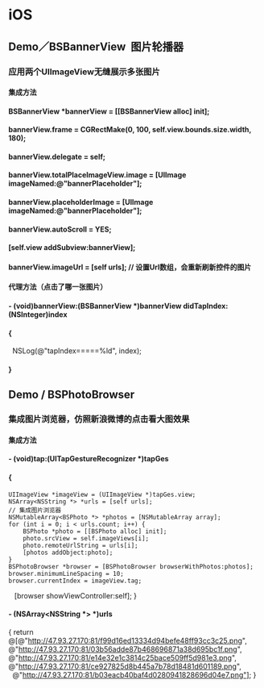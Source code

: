 # iOS
## Demo／BSBannerView  图片轮播器
### 应用两个UIImageView无缝展示多张图片
#### 集成方法 
#### BSBannerView *bannerView = [[BSBannerView alloc] init];
#### bannerView.frame = CGRectMake(0, 100, self.view.bounds.size.width, 180);
#### bannerView.delegate = self;
#### bannerView.totalPlaceImageView.image = [UIImage imageNamed:@"bannerPlaceholder"];
#### bannerView.placeholderImage = [UIImage imageNamed:@"bannerPlaceholder"];
#### bannerView.autoScroll = YES; 
#### [self.view addSubview:bannerView];
#### bannerView.imageUrl = [self urls]; // 设置Url数组，会重新刷新控件的图片

#### 代理方法（点击了哪一张图片）
#### - (void)bannerView:(BSBannerView *)bannerView didTapIndex:(NSInteger)index
#### {
    NSLog(@"tapIndex=====%ld", index);
#### }


## Demo / BSPhotoBrowser
### 集成图片浏览器，仿照新浪微博的点击看大图效果
#### 集成方法
#### - (void)tap:(UITapGestureRecognizer *)tapGes
#### {
    UIImageView *imageView = (UIImageView *)tapGes.view;
    NSArray<NSString *> *urls = [self urls];  
    // 集成图片浏览器
    NSMutableArray<BSPhoto *> *photos = [NSMutableArray array];
    for (int i = 0; i < urls.count; i++) {
        BSPhoto *photo = [[BSPhoto alloc] init];
        photo.srcView = self.imageViews[i];
        photo.remoteUrlString = urls[i];
        [photos addObject:photo];
    }
    BSPhotoBrowser *browser = [BSPhotoBrowser browserWithPhotos:photos];
    browser.minimumLineSpacing = 10;
    browser.currentIndex = imageView.tag;
    [browser showViewController:self];
    }
#### - (NSArray<NSString *> *)urls
{
    return @[@"http://47.93.27.170:81/f99d16ed13334d94befe48ff93cc3c25.png",
             @"http://47.93.27.170:81/03b56adde87b468696871a38d695bc1f.png",
             @"http://47.93.27.170:81/e14e32e1c3814c25bace509ff5d981e3.png",
             @"http://47.93.27.170:81/ce927825d8b445a7b78d18481d601189.png",
             @"http://47.93.27.170:81/b03eacb40baf4d0280941828696d04e7.png"];
}

